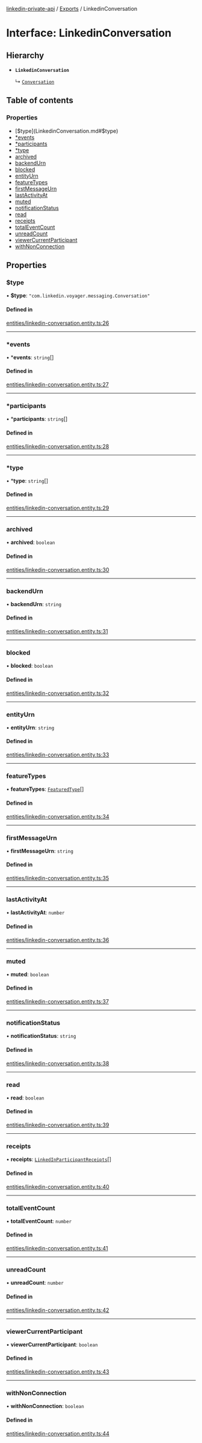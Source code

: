 [linkedin-private-api](../README.md) / [Exports](../modules.md) / LinkedinConversation

# Interface: LinkedinConversation

## Hierarchy

- **`LinkedinConversation`**

  ↳ [`Conversation`](Conversation.md)

## Table of contents

### Properties

- [$type](LinkedinConversation.md#$type)
- [*events](LinkedinConversation.md#*events)
- [*participants](LinkedinConversation.md#*participants)
- [*type](LinkedinConversation.md#*type)
- [archived](LinkedinConversation.md#archived)
- [backendUrn](LinkedinConversation.md#backendurn)
- [blocked](LinkedinConversation.md#blocked)
- [entityUrn](LinkedinConversation.md#entityurn)
- [featureTypes](LinkedinConversation.md#featuretypes)
- [firstMessageUrn](LinkedinConversation.md#firstmessageurn)
- [lastActivityAt](LinkedinConversation.md#lastactivityat)
- [muted](LinkedinConversation.md#muted)
- [notificationStatus](LinkedinConversation.md#notificationstatus)
- [read](LinkedinConversation.md#read)
- [receipts](LinkedinConversation.md#receipts)
- [totalEventCount](LinkedinConversation.md#totaleventcount)
- [unreadCount](LinkedinConversation.md#unreadcount)
- [viewerCurrentParticipant](LinkedinConversation.md#viewercurrentparticipant)
- [withNonConnection](LinkedinConversation.md#withnonconnection)

## Properties

### $type

• **$type**: ``"com.linkedin.voyager.messaging.Conversation"``

#### Defined in

[entities/linkedin-conversation.entity.ts:26](https://github.com/SkyberSolutions/linkedin-private-api/blob/2fe9e6a/src/entities/linkedin-conversation.entity.ts#L26)

___

### *events

• ***events**: `string`[]

#### Defined in

[entities/linkedin-conversation.entity.ts:27](https://github.com/SkyberSolutions/linkedin-private-api/blob/2fe9e6a/src/entities/linkedin-conversation.entity.ts#L27)

___

### *participants

• ***participants**: `string`[]

#### Defined in

[entities/linkedin-conversation.entity.ts:28](https://github.com/SkyberSolutions/linkedin-private-api/blob/2fe9e6a/src/entities/linkedin-conversation.entity.ts#L28)

___

### *type

• ***type**: `string`[]

#### Defined in

[entities/linkedin-conversation.entity.ts:29](https://github.com/SkyberSolutions/linkedin-private-api/blob/2fe9e6a/src/entities/linkedin-conversation.entity.ts#L29)

___

### archived

• **archived**: `boolean`

#### Defined in

[entities/linkedin-conversation.entity.ts:30](https://github.com/SkyberSolutions/linkedin-private-api/blob/2fe9e6a/src/entities/linkedin-conversation.entity.ts#L30)

___

### backendUrn

• **backendUrn**: `string`

#### Defined in

[entities/linkedin-conversation.entity.ts:31](https://github.com/SkyberSolutions/linkedin-private-api/blob/2fe9e6a/src/entities/linkedin-conversation.entity.ts#L31)

___

### blocked

• **blocked**: `boolean`

#### Defined in

[entities/linkedin-conversation.entity.ts:32](https://github.com/SkyberSolutions/linkedin-private-api/blob/2fe9e6a/src/entities/linkedin-conversation.entity.ts#L32)

___

### entityUrn

• **entityUrn**: `string`

#### Defined in

[entities/linkedin-conversation.entity.ts:33](https://github.com/SkyberSolutions/linkedin-private-api/blob/2fe9e6a/src/entities/linkedin-conversation.entity.ts#L33)

___

### featureTypes

• **featureTypes**: [`FeaturedType`](../enums/FeaturedType.md)[]

#### Defined in

[entities/linkedin-conversation.entity.ts:34](https://github.com/SkyberSolutions/linkedin-private-api/blob/2fe9e6a/src/entities/linkedin-conversation.entity.ts#L34)

___

### firstMessageUrn

• **firstMessageUrn**: `string`

#### Defined in

[entities/linkedin-conversation.entity.ts:35](https://github.com/SkyberSolutions/linkedin-private-api/blob/2fe9e6a/src/entities/linkedin-conversation.entity.ts#L35)

___

### lastActivityAt

• **lastActivityAt**: `number`

#### Defined in

[entities/linkedin-conversation.entity.ts:36](https://github.com/SkyberSolutions/linkedin-private-api/blob/2fe9e6a/src/entities/linkedin-conversation.entity.ts#L36)

___

### muted

• **muted**: `boolean`

#### Defined in

[entities/linkedin-conversation.entity.ts:37](https://github.com/SkyberSolutions/linkedin-private-api/blob/2fe9e6a/src/entities/linkedin-conversation.entity.ts#L37)

___

### notificationStatus

• **notificationStatus**: `string`

#### Defined in

[entities/linkedin-conversation.entity.ts:38](https://github.com/SkyberSolutions/linkedin-private-api/blob/2fe9e6a/src/entities/linkedin-conversation.entity.ts#L38)

___

### read

• **read**: `boolean`

#### Defined in

[entities/linkedin-conversation.entity.ts:39](https://github.com/SkyberSolutions/linkedin-private-api/blob/2fe9e6a/src/entities/linkedin-conversation.entity.ts#L39)

___

### receipts

• **receipts**: [`LinkedInParticipantReceipts`](LinkedInParticipantReceipts.md)[]

#### Defined in

[entities/linkedin-conversation.entity.ts:40](https://github.com/SkyberSolutions/linkedin-private-api/blob/2fe9e6a/src/entities/linkedin-conversation.entity.ts#L40)

___

### totalEventCount

• **totalEventCount**: `number`

#### Defined in

[entities/linkedin-conversation.entity.ts:41](https://github.com/SkyberSolutions/linkedin-private-api/blob/2fe9e6a/src/entities/linkedin-conversation.entity.ts#L41)

___

### unreadCount

• **unreadCount**: `number`

#### Defined in

[entities/linkedin-conversation.entity.ts:42](https://github.com/SkyberSolutions/linkedin-private-api/blob/2fe9e6a/src/entities/linkedin-conversation.entity.ts#L42)

___

### viewerCurrentParticipant

• **viewerCurrentParticipant**: `boolean`

#### Defined in

[entities/linkedin-conversation.entity.ts:43](https://github.com/SkyberSolutions/linkedin-private-api/blob/2fe9e6a/src/entities/linkedin-conversation.entity.ts#L43)

___

### withNonConnection

• **withNonConnection**: `boolean`

#### Defined in

[entities/linkedin-conversation.entity.ts:44](https://github.com/SkyberSolutions/linkedin-private-api/blob/2fe9e6a/src/entities/linkedin-conversation.entity.ts#L44)
